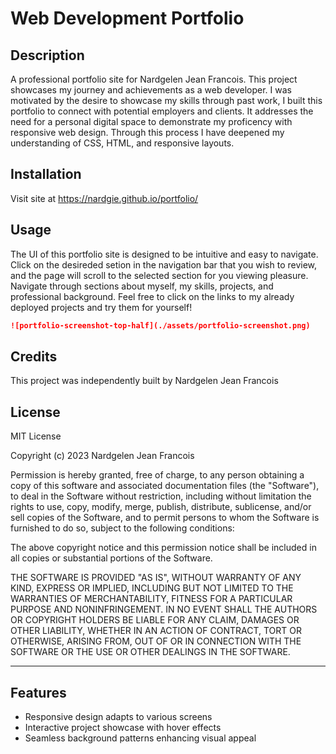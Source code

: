 # Web Development Portfolio

## Description

A professional portfolio site for Nardgelen Jean Francois. This project showcases my journey and achievements as a web developer. I was motivated by the desire to showcase my skills through past work, I built this portfolio to connect with potential employers and clients. It addresses the need for a personal digital space to demonstrate my proficency with responsive web design. Through this process I have deepened my understanding of CSS, HTML, and responsive layouts.

## Installation 

Visit site at https://nardgie.github.io/portfolio/

## Usage

The UI of this portfolio site is designed to be intuitive and easy to navigate. Click on the desireded setion in the navigation bar that you wish to review, and the page will scroll to the selected section for you viewing pleasure. Navigate through sections about myself, my skills, projects, and professional background. Feel free to click on the links to my already deployed projects and try them for yourself!

```md
![portfolio-screenshot-top-half](./assets/portfolio-screenshot.png)
```
## Credits 

This project was independently built by Nardgelen Jean Francois 

## License

MIT License

Copyright (c) 2023 Nardgelen Jean Francois

Permission is hereby granted, free of charge, to any person obtaining a copy
of this software and associated documentation files (the "Software"), to deal
in the Software without restriction, including without limitation the rights
to use, copy, modify, merge, publish, distribute, sublicense, and/or sell
copies of the Software, and to permit persons to whom the Software is
furnished to do so, subject to the following conditions:

The above copyright notice and this permission notice shall be included in all
copies or substantial portions of the Software.

THE SOFTWARE IS PROVIDED "AS IS", WITHOUT WARRANTY OF ANY KIND, EXPRESS OR
IMPLIED, INCLUDING BUT NOT LIMITED TO THE WARRANTIES OF MERCHANTABILITY,
FITNESS FOR A PARTICULAR PURPOSE AND NONINFRINGEMENT. IN NO EVENT SHALL THE
AUTHORS OR COPYRIGHT HOLDERS BE LIABLE FOR ANY CLAIM, DAMAGES OR OTHER
LIABILITY, WHETHER IN AN ACTION OF CONTRACT, TORT OR OTHERWISE, ARISING FROM,
OUT OF OR IN CONNECTION WITH THE SOFTWARE OR THE USE OR OTHER DEALINGS IN THE
SOFTWARE.

--------

## Features

- Responsive design adapts to various screens
- Interactive project showcase with hover effects
- Seamless background patterns enhancing visual appeal